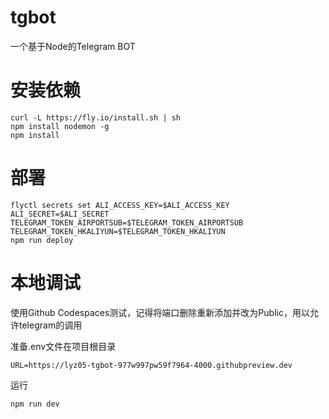 # tgbot
一个基于Node的Telegram BOT

# 安装依赖
```
curl -L https://fly.io/install.sh | sh
npm install nodemon -g
npm install
```

# 部署
```
flyctl secrets set ALI_ACCESS_KEY=$ALI_ACCESS_KEY ALI_SECRET=$ALI_SECRET TELEGRAM_TOKEN_AIRPORTSUB=$TELEGRAM_TOKEN_AIRPORTSUB TELEGRAM_TOKEN_HKALIYUN=$TELEGRAM_TOKEN_HKALIYUN
npm run deploy
```

# 本地调试
使用Github Codespaces测试，记得将端口删除重新添加并改为Public，用以允许telegram的调用

准备.env文件在项目根目录
```
URL=https://lyz05-tgbot-977w997pw59f7964-4000.githubpreview.dev
```
运行
```
npm run dev
```